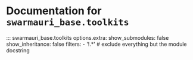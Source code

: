 # Documentation for `swarmauri_base.toolkits`

::: swarmauri_base.toolkits
    options.extra:
      show_submodules: false
      show_inheritance: false
      filters:
        - '!.*'  # exclude everything but the module docstring

